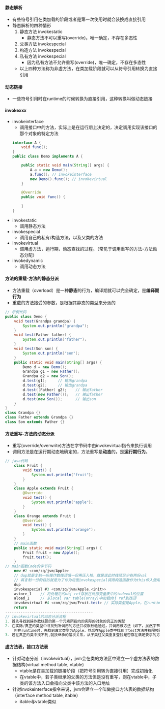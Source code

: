 #### 静态解析
* 有些符号引用在类加载的阶段或者是第一次使用时就会装换成直接引用
* 静态解析的四种情形
    1. 静态方法 invokestatic
        * 静态方法不可以重写(override)，唯一确定，不存在多态性
    2. 父类方法 invokespecial
    3. 构造方法 invokespecial
    4. 私有方法 invokespecial
        * 因为私有方法不允许重写(override)，唯一确定，不存在多态性
    * 以上四种方法称为非虚方法，在类加载阶段就可以从符号引用转换为直接引用
    
#### 动态链接
* 一些符号引用时在runtime的时候转换为直接引用，这种转换叫做动态链接
#### invokexxx
* invokeinterface
    * 调用接口中的方法，实际上是在运行期上决定的，决定调用实现该接口的那个对象的特定方法
    ```java
    interface A {
        void func();
    }
    public class Demo implements A {
    
        public static void main(String[] args) {
            A a = new Demo();
            a.func(); // invokeinterface
            new Demo().func(); // invokevirtual
        }
    
        @Override
        public void func() {
            
        }
    }
    ```
* invokestatic
    * 调用静态方法
* invokespecial
    * 调用自己的私有/构造方法<init>，以及父类的方法
* invokevirtual
    * 调用虚方法，运行期，动态查找的过程。（常见于调用重写的方法-方法动态分配）
* invokedynamic
    * 调用动态方法
#### 方法的重载-方法的静态分派
* 方法重载（overload）是一种**静态**的行为，编译期就可以完全确定，是**编译期行为**
* 重载的方法接受的参数，是根据其静态的类型来分派的
```java
// 示例代码
public class Demo {
    void test(Grandpa grandpa) {
        System.out.println("grandpa");
    }
    void test(Father father) {
        System.out.println("father");
    }
    void test(Son son) {
        System.out.println("son");
    }
    public static void main(String[] args) {
        Demo d = new Demo();
        Grandpa g1 = new Father();
        Grandpa g2 = new Son();
        d.test(g1);     // 输出grandpa
        d.test(g2);     // 输出grandpa
        d.test((Father) g2);    // 输出father
        d.test(new Father());   // 输出father
        d.test(new Son());      // 输出son
    }
}
class Grandpa {}
class Father extends Grandpa {}
class Son extends Father {}
```
#### 方法重写-方法的动态分派
* 重写(override/overwrite)方法在字节码中由invokevirtual指令来执行调用
* 调用方法是在运行期动态地确定的，方法重写是**动态**的，是**运行期行为**。
```java
// java代码
    class Fruit {
        void test() {
            System.out.println("fruit");
        }
    }
    class Apple extends Fruit {
        @Override
        void test() {
            System.out.println("apple");
        }
    }
    class Orange extends Fruit {
        @Override
        void test() {
            System.out.println("orange");
        }
    }
    // main函数
    public static void main(String[] args) {
        Fruit fruit = new Apple();
        fruit.test();
    }
// main函数Code的字节码
    new #2 <com/zq/jvm/Apple>
    // dup就是复制一份操作数栈顶值一份再压入栈，就是说此时栈顶至少有两份val
    // 再复制一份的目的就是为了作为后面invokespecial调用构造函数作为this传入使用，从而消耗一个栈顶Apple实例ref
    dup
    invokespecial #3 <com/zq/jvm/Apple.<init>>
    astore_1    // 将处理后的obj ref存放在局部变量表中的index=1的位置
    aload_1     // 从local var table(array)中加载obj ref到栈顶
    invokevirtual #4 <com/zq/jvm/Fruit.test> // 实际类型是Apple，在runtime动态调用的是Apple.test
    return
----------------------------------------
// invokevirtual的动态分派流程
1. 首先寻找到操作数栈顶的第一个元素所指向的实际的对象的真正的类型
2. 在实际/真正的类型中寻找到所调用的方法并权限校验通过，并调用该方法（如下，虽然字节码中标识的是Fruit.test，
    但在runtime时，先找到真实类型为Apple，然后在Apple类中找到了test方法并权限校验通过，则调用Apple.test方法）
3. 若在真正的类中找不到,就按继承的层次关系，从子类往父类重复查找是否存在满足要求的方法，然后去执行。若找不到则抛异常
```
#### 虚方法表，接口方法表
* 针对动态分派（invokevirtual），jvm会在类的方法区中建立一个虚方法表的数据结构(virtual method table, vtable)
    * vtable是在类加载的链接阶段（把符号引用转为直接引用）完成初始化
    * 在vtable中，若子类继承的父类的方法但是没有重写，则在vtable中，子类的该方法入口会指向父类中该方法的入口地址
* 针对invokeinterface指令来说，jvm会建立一个叫做接口方法表的数据结构（interface method table, itable）
    * itable与vtable类似



